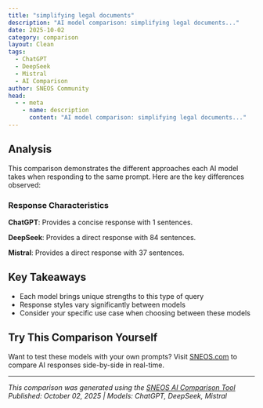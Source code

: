 ```yaml
---
title: "simplifying legal documents"
description: "AI model comparison: simplifying legal documents..."
date: 2025-10-02
category: comparison
layout: Clean
tags:
  - ChatGPT
  - DeepSeek
  - Mistral
  - AI Comparison
author: SNEOS Community
head:
  - - meta
    - name: description
      content: "AI model comparison: simplifying legal documents..."
---
```


<ChatComparison
  title="simplifying legal documents"
  prompt="simplifying legal documents"
  :responses='{
    "ChatGPT": "Error calling OpenAI API.",
    "DeepSeek": "Of course. Simplifying legal documents is a crucial skill for improving accessibility, transparency, and understanding. It involves translating complex \u0022legalese\u0022 into clear, plain language without changing the legal meaning or effect.\n\nHere is a comprehensive guide to simplifying legal documents, broken down into principles, techniques, and examples.\n\n### The Core Principles of Simplification\n\n1.  **Know Your Audience:** Are you writing for a general consumer, a business partner, or a judge? The level of detail and explanation will vary. The goal is to make it understandable for the person who needs to abide by it.\n2.  **Prioritize Clarity Over Tradition:** Just because a clause has been written a certain way for 100 years doesn\u0027t mean it\u0027s the clearest way. Challenge archaic phrasing.\n3.  **Preserve Legal Precision:** Simplification does not mean \u0022dumbing down.\u0022 The document must remain legally sound and unambiguous. Sometimes a technical term is the most precise word to use.\n4.  **Be Concise:** Remove redundant words and unnecessary jargon. Every word should serve a purpose.\n\n---\n\n### Practical Techniques and Strategies\n\n#### 1. Sentence Structure \u0026 Grammar\n\n*   **Use the Active Voice:** It\u2019s clearer who is responsible for what.\n    *   *Complex:* \u0022The payment shall be made by the Client.\u0022\n    *   *Simple:* \u0022The Client must pay.\u0022\n*   **Keep Sentences Short:** Aim for an average of 15-20 words. Break up long, multi-clause sentences.\n    *   *Complex:* \u0022In the event that the Supplier fails to deliver the Goods by the Delivery Date, the Customer shall be entitled, at its sole discretion, to terminate the Agreement and claim a full refund of any monies paid.\u0022\n    *   *Simple:* \u0022If the Supplier does not deliver the Goods by the Delivery Date, the Customer may cancel this Agreement and receive a full refund.\u0022\n*   **Use Positive Language:** State what *should* happen, rather than what *shouldn\u0027t* (when possible).\n    *   *Complex:* \u0022The Tenant shall not make alterations to the Premises without the prior written consent of the Landlord.\u0022\n    *   *Simple:* \u0022The Tenant must get the Landlord\u0027s written permission before making any alterations to the Premises.\u0022\n\n#### 2. Word Choice \u0026 Vocabulary\n\n*   **Replace Legalese with Plain English:**\n    *   \u0060hereinafter referred to as\u0060 \u2192 \u0060called\u0060 or \u0060named\u0060\n    *   \u0060forthwith\u0060 \u2192 \u0060immediately\u0060\n    *   \u0060in accordance with\u0060 \u2192 \u0060under\u0060 or \u0060according to\u0060\n    *   \u0060notwithstanding\u0060 \u2192 \u0060despite\u0060 or \u0060even if\u0060\n    *   \u0060prior to\u0060 \u2192 \u0060before\u0060\n    *   \u0060shall\u0060 \u2192 \u0060must\u0060 or \u0060will\u0060 (Note: \u0022Shall\u0022 is often misused. Use \u0022must\u0022 for obligations and \u0022will\u0022 for future actions.)\n*   **Define Key Terms:** If you must use a technical term, define it clearly at the beginning.\n    *   *Instead of:* \u0022The Licensor grants a non-exclusive, royalty-free license...\u0022\n    *   *Simple:* \u0022**Definitions:** \u0027License\u0027 means the permission we give you to use the software. \u0027Non-exclusive\u0027 means we can give the same permission to others. \u0027Royalty-free\u0027 means you do not have to pay us ongoing fees for this use.\u0022\n*   **Use Common Words:** Choose the simplest, most common word that accurately conveys the meaning.\n\n#### 3. Document Design \u0026 Layout\n\n*   **Use Descriptive Headings:** Headings should act as a roadmap. \u0022When and How to Pay\u0022 is better than \u0022Payment Terms.\u0022\n*   **Incorporate White Space:** Dense blocks of text are intimidating. Use shorter paragraphs, bullet points, and numbered lists.\n*   **Create a Clear Hierarchy:** Use different heading levels (e.g., H1, H2, H3) to show the structure of the document.\n*   **Use Tables and Examples:** For complex schedules, fees, or specifications, a table is often much clearer than a paragraph.\n\n---\n\n### Before and After Examples\n\n**Example 1: Force Majeure Clause**\n\n*   **Complex:**\n    \u003E \u0022Neither party shall be held liable for any failure or delay in the performance of its obligations hereunder if such failure or delay is due to causes beyond its reasonable control, including, but not limited to, acts of God, war, terrorism, riots, embargoes, strikes, or other labor disputes.\u0022\n\n*   **Simplified:**\n    \u003E **Events Beyond Our Control.** Neither of us will be responsible for any delay or failure to perform if caused by:\n    \u003E *   Natural disasters\n    \u003E *   War or terrorism\n    \u003E *   Riots or civil unrest\n    \u003E *   Strikes or labor disputes\n    \u003E *   Any other event that is beyond our reasonable control.\u0022\n\n**Example 2: Confidentiality Clause**\n\n*   **Complex:**\n    \u003E \u0022The Receiving Party covenants and agrees that it shall not, at any time during the term of this Agreement or thereafter, disclose, divulge, or make known to any person, firm, or corporation any Confidential Information.\u0022\n\n*   **Simplified:**\n    \u003E **Keeping Information Confidential.** While this agreement is in effect and after it ends, you must protect our confidential information. You may not share it with any third party.\n\n---\n\n### A Step-by-Step Process for Simplifying a Document\n\n1.  **Read for Understanding:** First, read the entire document to grasp its overall purpose and key obligations.\n2.  **Identify Problem Areas:** Highlight or note:\n    *   Long, complex sentences.\n    *   Archaic words and phrases (\u0022herein,\u0022 \u0022aforementioned,\u0022 \u0022witnesseth\u0022).\n    *   Passive voice constructions.\n    *   Redundant phrases (\u0022null and void,\u0022 \u0022cease and desist\u0022).\n3.  **Rewrite Section by Section:** Tackle the document one clause at a time. Apply the techniques above to rewrite each section in plain language.\n4.  **Verify Legal Accuracy:** This is the most critical step. Have a lawyer or legal professional review your simplified draft to ensure you haven\u0027t inadvertently changed the legal meaning or created ambiguity.\n5.  **Format for Readability:** Apply the design and layout tips (headings, lists, white space).\n6.  **Test It:** If possible, have a non-lawyer from your target audience read it and explain it back to you. If they can\u0027t, it needs more work.\n\n### Tools and Resources\n\n*   **PlainLanguage.gov:** An excellent U.S. government resource with guidelines and examples.\n*   **Clarity:** An international association of lawyers dedicated to promoting plain legal language (www.clarity-international.net).\n*   **Hemingway App / Grammarly:** These writing tools can help you identify passive voice, long sentences, and complex words.\n\n**Final Warning:** While you can use these techniques to make a document more understandable, **always consult a qualified legal professional before finalizing any legally binding document.** Simplification should enhance precision, not compromise it.",
    "Mistral": "Simplifying legal documents is crucial for ensuring that they are understandable to a broader audience, including those without legal training. Here are some steps and tips to help you simplify legal documents:\n\n### 1. **Use Plain Language**\n   - **Avoid Legalese**: Replace legal jargon with simpler, more common words. For example, use \u0022must\u0022 instead of \u0022shall\u0022 and \u0022before\u0022 instead of \u0022prior to.\u0022\n   - **Short Sentences**: Break down complex sentences into shorter, simpler ones.\n   - **Active Voice**: Use active voice instead of passive voice to make the text more direct and clear.\n\n### 2. **Organize Clearly**\n   - **Headings and Subheadings**: Use clear headings and subheadings to organize the document logically.\n   - **Bullet Points and Lists**: Break down information into bullet points or numbered lists where appropriate.\n   - **Tables and Charts**: Use tables and charts to present data in a more digestible format.\n\n### 3. **Provide Context**\n   - **Definitions**: Define any necessary legal terms at the beginning of the document.\n   - **Examples**: Include examples to illustrate complex points.\n   - **Summaries**: Provide summaries or overviews at the beginning of sections to give readers a quick understanding.\n\n### 4. **Simplify Legal Concepts**\n   - **Explain Legal Terms**: If a legal term must be used, explain it in simple language.\n   - **Avoid Redundancy**: Remove unnecessary repetition and redundant phrases.\n   - **Use Everyday Language**: Replace formal legal phrases with everyday language. For example, use \u0022agree to\u0022 instead of \u0022hereby agree.\u0022\n\n### 5. **Use Visual Aids**\n   - **Diagrams and Flowcharts**: Use visual aids to explain processes or relationships.\n   - **Highlight Key Points**: Use bold, italics, or underlining to highlight important information.\n\n### 6. **Test for Readability**\n   - **Readability Scores**: Use readability tools to assess the complexity of the text. Aim for a reading level that is appropriate for your target audience.\n   - **Feedback**: Get feedback from non-legal readers to ensure the document is understandable.\n\n### 7. **Consistency**\n   - **Consistent Terminology**: Use the same terms consistently throughout the document.\n   - **Consistent Formatting**: Maintain a consistent format and style to make the document easier to follow.\n\n### Example: Simplifying a Legal Clause\n\n**Original:**\n\u0022The parties hereto agree that any dispute arising out of or in connection with this agreement shall be resolved through binding arbitration in accordance with the rules of the American Arbitration Association.\u0022\n\n**Simplified:**\n\u0022Both parties agree that any disagreement related to this agreement will be settled through binding arbitration, following the rules of the American Arbitration Association.\u0022\n\n### Tools and Resources\n- **Plain Language Guides**: Many organizations, including the U.S. government, provide guides on writing in plain language.\n- **Readability Tools**: Software like Hemingway Editor or the Flesch-Kincaid readability tests can help assess the complexity of your text.\n- **Legal Dictionaries**: Use legal dictionaries to find simpler alternatives for legal terms.\n\nBy following these steps, you can make legal documents more accessible and understandable to a wider audience."
  }'
  published-date="03:14"
/>

## Analysis

This comparison demonstrates the different approaches each AI model takes when responding to the same prompt. Here are the key differences observed:

### Response Characteristics

**ChatGPT**: Provides a concise response with 1 sentences. 

**DeepSeek**: Provides a direct response with 84 sentences. 

**Mistral**: Provides a direct response with 37 sentences. 

## Key Takeaways

- Each model brings unique strengths to this type of query
- Response styles vary significantly between models
- Consider your specific use case when choosing between these models

## Try This Comparison Yourself

Want to test these models with your own prompts? Visit [SNEOS.com](https://sneos.com) to compare AI responses side-by-side in real-time.

---

*This comparison was generated using the [SNEOS AI Comparison Tool](https://sneos.com)*
*Published: October 02, 2025 | Models: ChatGPT, DeepSeek, Mistral*
